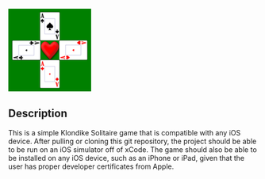 ![Klondike Solitaire](Solitaire/Assets.xcassets/AppIcon.appiconset/solitaire.png-ipad-pro-app-83.5-2.png)

## Description

This is a simple Klondike Solitaire game that is compatible with any iOS device.
After pulling or cloning this git repository, the project should be able to be run
on an iOS simulator off of xCode. The game should also be able to be installed on
any iOS device, such as an iPhone or iPad, given that the user has proper developer
certificates from Apple.